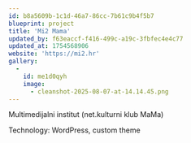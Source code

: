 ```yaml
---
id: b8a5609b-1c1d-46a7-86cc-7b61c9b4f5b7
blueprint: project
title: 'Mi2 Mama'
updated_by: f63eaccf-f416-499c-a19c-3fbfec4e4c77
updated_at: 1754568906
website: 'https://mi2.hr'
gallery:
  -
    id: me1d0qyh
    image:
      - cleanshot-2025-08-07-at-14.14.45.png
---
```

Multimedijalni institut (net.kulturni klub MaMa)

Technology: WordPress, custom theme